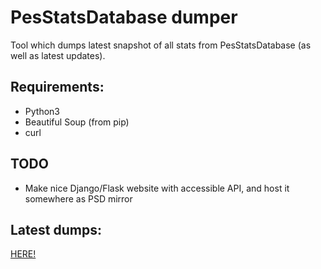 # PesStatsDatabase dumper
Tool which dumps latest snapshot of all stats from PesStatsDatabase (as well as latest updates).

## Requirements:
 - Python3
 - Beautiful Soup (from pip)
 - curl
 
 ## TODO
 - Make nice Django/Flask website with accessible API, and host it somewhere as PSD mirror
 
 ## Latest dumps:
 [HERE!](https://github.com/lazanet/psd-dumper/tree/master/dumps)
